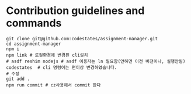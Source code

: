 # Contribution guidelines and commands


```
git clone git@github.com:codestates/assignment-manager.git
cd assignment-manager
npm i
npm link # 로컬환경에 변경된 cli설치
# asdf reshim nodejs # asdf 이용자는 ln 필요함(안하면 이전 버전이나, 실행안됨)
codestates  # cli 명령어는 편이상 변경하였습니다.
# 수정
git add .
npm run commit # cz사용해서 commit 한다
```